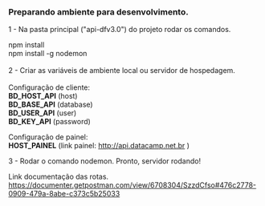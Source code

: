 <strong><h3>Preparando ambiente para desenvolvimento.</h3></strong>

1 - Na pasta principal ("api-dfv3.0") do projeto rodar os comandos.

npm install 
<br>
npm install -g nodemon 
<br>
<br>
2 - Criar as variáveis de ambiente local ou servidor de hospedagem.
<br>
<br>
Configuração de cliente:
<br>
<strong>BD_HOST_API</strong> (host)
<br>
<strong>BD_BASE_API</strong> (database)
<br>
<strong>BD_USER_API</strong> (user)
<br>
<strong>BD_KEY_API</strong> (password)
<br>


Configuração de painel:
<br>
<strong>HOST_PAINEL</strong> (link painel: http://api.datacamp.net.br )<br>

3 - Rodar o comando nodemon. Pronto, servidor rodando!

Link documentação das rotas.
https://documenter.getpostman.com/view/6708304/SzzdCfso#476c2778-0909-479a-8abe-c373c5b25033
